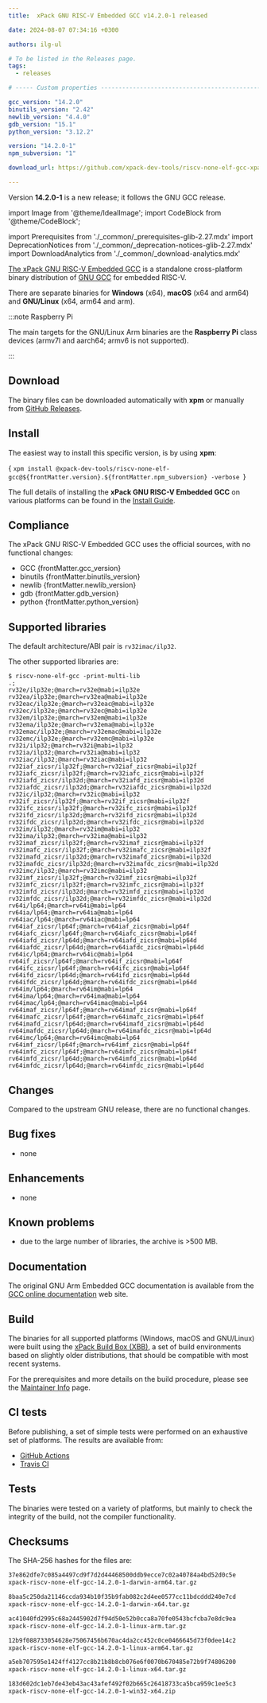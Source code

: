 ```yaml
---
title:  xPack GNU RISC-V Embedded GCC v14.2.0-1 released

date: 2024-08-07 07:34:16 +0300

authors: ilg-ul

# To be listed in the Releases page.
tags:
  - releases

# ----- Custom properties -----------------------------------------------------

gcc_version: "14.2.0"
binutils_version: "2.42"
newlib_version: "4.4.0"
gdb_version: "15.1"
python_version: "3.12.2"

version: "14.2.0-1"
npm_subversion: "1"

download_url: https://github.com/xpack-dev-tools/riscv-none-elf-gcc-xpack/releases/tag/v14.2.0-1/

---
```


Version **14.2.0-1** is a new release; it follows the GNU GCC release.

<!-- truncate -->

import Image from '@theme/IdealImage';
import CodeBlock from '@theme/CodeBlock';

import Prerequisites from './_common/_prerequisites-glib-2.27.mdx'
import DeprecationNotices from './_common/_deprecation-notices-glib-2.27.mdx'
import DownloadAnalytics from './_common/_download-analytics.mdx'

[The xPack GNU RISC-V Embedded GCC](/)
is a standalone cross-platform binary distribution of
[GNU GCC](https://gcc.gnu.org/releases.html) for embedded RISC-V.

There are separate binaries for **Windows** (x64),
**macOS** (x64 and arm64) and **GNU/Linux** (x64, arm64 and arm).

:::note Raspberry Pi

The main targets for the GNU/Linux Arm
binaries are the **Raspberry Pi** class devices (armv7l and aarch64;
armv6 is not supported).

:::

## Download

The binary files can be downloaded automatically with **xpm** or manually
from <a href={frontMatter.download_url}>GitHub Releases</a>.

<Prerequisites/>

## Install

The easiest way to install this specific version, is by using **xpm**:

<CodeBlock language="console"> {
`xpm install @xpack-dev-tools/riscv-none-elf-gcc@${frontMatter.version}.${frontMatter.npm_subversion} -verbose
`} </CodeBlock>

The full details of installing the **xPack GNU RISC-V Embedded GCC**
on various platforms can be found in the [Install Guide](/docs/install/).

## Compliance

The xPack GNU RISC-V Embedded GCC uses the official sources,
with no functional changes:

- GCC {frontMatter.gcc_version}
- binutils {frontMatter.binutils_version}
- newlib {frontMatter.newlib_version}
- gdb {frontMatter.gdb_version}
- python {frontMatter.python_version}

## Supported libraries

The default architecture/ABI pair is `rv32imac/ilp32`.

The other supported libraries are:

```console
$ riscv-none-elf-gcc -print-multi-lib
.;
rv32e/ilp32e;@march=rv32e@mabi=ilp32e
rv32ea/ilp32e;@march=rv32ea@mabi=ilp32e
rv32eac/ilp32e;@march=rv32eac@mabi=ilp32e
rv32ec/ilp32e;@march=rv32ec@mabi=ilp32e
rv32em/ilp32e;@march=rv32em@mabi=ilp32e
rv32ema/ilp32e;@march=rv32ema@mabi=ilp32e
rv32emac/ilp32e;@march=rv32emac@mabi=ilp32e
rv32emc/ilp32e;@march=rv32emc@mabi=ilp32e
rv32i/ilp32;@march=rv32i@mabi=ilp32
rv32ia/ilp32;@march=rv32ia@mabi=ilp32
rv32iac/ilp32;@march=rv32iac@mabi=ilp32
rv32iaf_zicsr/ilp32f;@march=rv32iaf_zicsr@mabi=ilp32f
rv32iafc_zicsr/ilp32f;@march=rv32iafc_zicsr@mabi=ilp32f
rv32iafd_zicsr/ilp32d;@march=rv32iafd_zicsr@mabi=ilp32d
rv32iafdc_zicsr/ilp32d;@march=rv32iafdc_zicsr@mabi=ilp32d
rv32ic/ilp32;@march=rv32ic@mabi=ilp32
rv32if_zicsr/ilp32f;@march=rv32if_zicsr@mabi=ilp32f
rv32ifc_zicsr/ilp32f;@march=rv32ifc_zicsr@mabi=ilp32f
rv32ifd_zicsr/ilp32d;@march=rv32ifd_zicsr@mabi=ilp32d
rv32ifdc_zicsr/ilp32d;@march=rv32ifdc_zicsr@mabi=ilp32d
rv32im/ilp32;@march=rv32im@mabi=ilp32
rv32ima/ilp32;@march=rv32ima@mabi=ilp32
rv32imaf_zicsr/ilp32f;@march=rv32imaf_zicsr@mabi=ilp32f
rv32imafc_zicsr/ilp32f;@march=rv32imafc_zicsr@mabi=ilp32f
rv32imafd_zicsr/ilp32d;@march=rv32imafd_zicsr@mabi=ilp32d
rv32imafdc_zicsr/ilp32d;@march=rv32imafdc_zicsr@mabi=ilp32d
rv32imc/ilp32;@march=rv32imc@mabi=ilp32
rv32imf_zicsr/ilp32f;@march=rv32imf_zicsr@mabi=ilp32f
rv32imfc_zicsr/ilp32f;@march=rv32imfc_zicsr@mabi=ilp32f
rv32imfd_zicsr/ilp32d;@march=rv32imfd_zicsr@mabi=ilp32d
rv32imfdc_zicsr/ilp32d;@march=rv32imfdc_zicsr@mabi=ilp32d
rv64i/lp64;@march=rv64i@mabi=lp64
rv64ia/lp64;@march=rv64ia@mabi=lp64
rv64iac/lp64;@march=rv64iac@mabi=lp64
rv64iaf_zicsr/lp64f;@march=rv64iaf_zicsr@mabi=lp64f
rv64iafc_zicsr/lp64f;@march=rv64iafc_zicsr@mabi=lp64f
rv64iafd_zicsr/lp64d;@march=rv64iafd_zicsr@mabi=lp64d
rv64iafdc_zicsr/lp64d;@march=rv64iafdc_zicsr@mabi=lp64d
rv64ic/lp64;@march=rv64ic@mabi=lp64
rv64if_zicsr/lp64f;@march=rv64if_zicsr@mabi=lp64f
rv64ifc_zicsr/lp64f;@march=rv64ifc_zicsr@mabi=lp64f
rv64ifd_zicsr/lp64d;@march=rv64ifd_zicsr@mabi=lp64d
rv64ifdc_zicsr/lp64d;@march=rv64ifdc_zicsr@mabi=lp64d
rv64im/lp64;@march=rv64im@mabi=lp64
rv64ima/lp64;@march=rv64ima@mabi=lp64
rv64imac/lp64;@march=rv64imac@mabi=lp64
rv64imaf_zicsr/lp64f;@march=rv64imaf_zicsr@mabi=lp64f
rv64imafc_zicsr/lp64f;@march=rv64imafc_zicsr@mabi=lp64f
rv64imafd_zicsr/lp64d;@march=rv64imafd_zicsr@mabi=lp64d
rv64imafdc_zicsr/lp64d;@march=rv64imafdc_zicsr@mabi=lp64d
rv64imc/lp64;@march=rv64imc@mabi=lp64
rv64imf_zicsr/lp64f;@march=rv64imf_zicsr@mabi=lp64f
rv64imfc_zicsr/lp64f;@march=rv64imfc_zicsr@mabi=lp64f
rv64imfd_zicsr/lp64d;@march=rv64imfd_zicsr@mabi=lp64d
rv64imfdc_zicsr/lp64d;@march=rv64imfdc_zicsr@mabi=lp64d
```

## Changes

Compared to the upstream GNU release, there are no functional changes.

## Bug fixes

- none

## Enhancements

- none

## Known problems

- due to the large number of libraries, the archive is >500 MB.

## Documentation

The original GNU Arm Embedded GCC documentation is available from the
[GCC online documentation](https://gcc.gnu.org/onlinedocs/) web site.

## Build

The binaries for all supported platforms
(Windows, macOS and GNU/Linux) were built using the
[xPack Build Box (XBB)](https://xpack.github.io/xbb/), a set
of build environments based on slightly older distributions, that should be
compatible with most recent systems.

For the prerequisites and more details on the build procedure, please see the
[Maintainer Info](/docs/maintainer/) page.

## CI tests

Before publishing, a set of simple tests were performed on an exhaustive
set of platforms. The results are available from:

- [GitHub Actions](https://github.com/xpack-dev-tools/riscv-none-elf-gcc-xpack/actions/)
- [Travis CI](https://app.travis-ci.com/github/xpack-dev-tools/riscv-none-elf-gcc-xpack/builds/)

## Tests

The binaries were tested on a variety of platforms,
but mainly to check the integrity of the
build, not the compiler functionality.

## Checksums

The SHA-256 hashes for the files are:

```txt
37e862dfe7c085a4497cd9f7d2d44468500ddb9ecce7c02a40784a4bd52d0c5e
xpack-riscv-none-elf-gcc-14.2.0-1-darwin-arm64.tar.gz

8baa5c250da21146ccda934b10f35b9fab082c2d4ee0577cc11bdcddd240e7cd
xpack-riscv-none-elf-gcc-14.2.0-1-darwin-x64.tar.gz

ac41040fd2995c68a2445902d7f94d50e52b0cca8a70fe0543bcfcba7e8dc9ea
xpack-riscv-none-elf-gcc-14.2.0-1-linux-arm.tar.gz

12b9f088733054628e75067456b670ac4da2cc452c0ce0466645d73f0dee14c2
xpack-riscv-none-elf-gcc-14.2.0-1-linux-arm64.tar.gz

a5eb707595e1424ff4127cc8b21b8b8cb076e6f0070b670485e72b9f74806200
xpack-riscv-none-elf-gcc-14.2.0-1-linux-x64.tar.gz

183d602dc1eb7de43eb43ac43afef492f02b665c26418733ca5bca959c1ee5c3
xpack-riscv-none-elf-gcc-14.2.0-1-win32-x64.zip

```

<DeprecationNotices/>

<DownloadAnalytics version={frontMatter.version}/>

